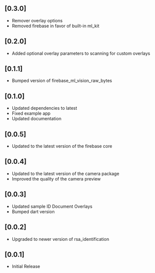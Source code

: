 ## [0.3.0]

- Remover overlay options
- Removed firebase in favor of built-in ml_kit

## [0.2.0]

- Added optional overlay parameters to scanning for custom overlays

## [0.1.1]

- Bumped version of firebase_ml_vision_raw_bytes

## [0.1.0]

- Updated dependencies to latest
- Fixed example app
- Updated documentation

## [0.0.5]

- Updated to the latest version of the firebase core

## [0.0.4]

- Updated to the latest version of the camera package
- Improved the quality of the camera preview

## [0.0.3]

- Updated sample ID Document Overlays
- Bumped dart version

## [0.0.2]

- Upgraded to newer version of rsa_identification

## [0.0.1]

- Initial Release

